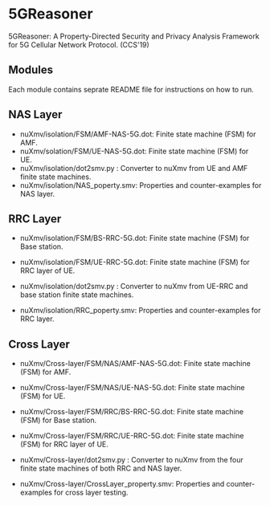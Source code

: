 # 5GReasoner
5GReasoner: A Property-Directed Security and Privacy Analysis Framework for 5G Cellular Network Protocol. (CCS'19)


## Modules
Each module contains seprate README file for instructions on how to run.
## NAS Layer
- nuXmv/isolation/FSM/AMF-NAS-5G.dot: Finite state machine (FSM) for AMF.
- nuXmv/solation/FSM/UE-NAS-5G.dot: Finite state machine (FSM) for UE.
- nuXmv/isolation/dot2smv.py : Converter to nuXmv from UE and AMF finite state machines.
- nuXmv/isolation/NAS_poperty.smv: Properties and counter-examples for NAS layer.

## RRC Layer
* nuXmv/isolation/FSM/BS-RRC-5G.dot: Finite state machine (FSM) for Base station.

* nuXmv/isolation/FSM/UE-RRC-5G.dot: Finite state machine (FSM) for RRC layer of UE.

* nuXmv/isolation/dot2smv.py : Converter to nuXmv from UE-RRC and base station finite state machines.

* nuXmv/isolation/RRC_poperty.smv: Properties and counter-examples for RRC layer.

## Cross Layer

* nuXmv/Cross-layer/FSM/NAS/AMF-NAS-5G.dot: Finite state machine (FSM) for AMF.

* nuXmv/Cross-layer/FSM/NAS/UE-NAS-5G.dot: Finite state machine (FSM) for UE.

* nuXmv/Cross-layer/FSM/RRC/BS-RRC-5G.dot: Finite state machine (FSM) for Base station.

* nuXmv/Cross-layer/FSM/RRC/UE-RRC-5G.dot: Finite state machine (FSM) for RRC layer of UE.

* nuXmv/Cross-layer/dot2smv.py : Converter to nuXmv from the four finite state machines of both RRC and NAS layer.

* nuXmv/Cross-layer/CrossLayer_property.smv: Properties and counter-examples for cross layer testing.
